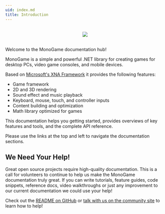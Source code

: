 ```yaml
---
uid: index.md
title: Introduction
---
```


<p align="center">
<br/>
  <img src="https://raw.githubusercontent.com/Mono-Game/MonoGame.Logo/master/FullColorOnLight/HorizontalLogo_128px.png"/>
<br/>
<br/>
</p>

Welcome to the MonoGame documentation hub!

MonoGame is a simple and powerful .NET library for creating games for desktop PCs, video game consoles, and mobile devices.

Based on [Microsoft's XNA Framework](https://msdn.microsoft.com/en-us/library/bb200104.aspx) it provides the following features:

  - Game framework
  - 2D and 3D rendering
  - Sound effect and music playback
  - Keyboard, mouse, touch, and controller inputs
  - Content building and optimization
  - Math library optimized for games

This documentation helps you getting started, provides overviews of key features and tools, and the complete API reference.

Please use the links at the top and left to navigate the documentation sections.


## We Need Your Help!

Great open source projects require high-quality documentation.  This is a call for volunteers to continue to help us make the MonoGame documentation truly great.  If you can write tutorials, feature guides, code snippets, reference docs, video walkthroughs or just any improvement to our current documentation we could use your help!

Check out the [README on GitHub](https://github.com/MonoGame/MonoGame/blob/develop/README.md) or [talk with us on the community site](http://community.monogame.net/t/lets-improve-the-monogame-documentation/916) to learn how to help!
